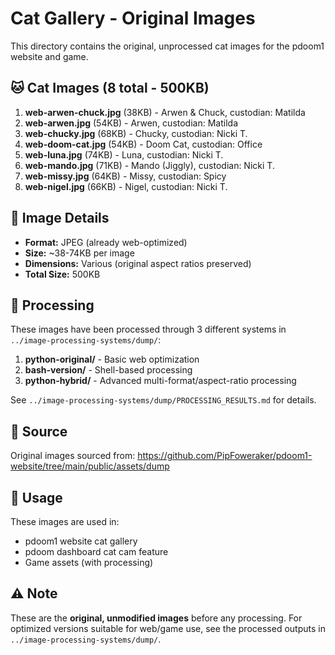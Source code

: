 # Cat Gallery - Original Images

This directory contains the original, unprocessed cat images for the pdoom1 website and game.

## 🐱 Cat Images (8 total - 500KB)

1. **web-arwen-chuck.jpg** (38KB) - Arwen & Chuck, custodian: Matilda
2. **web-arwen.jpg** (54KB) - Arwen, custodian: Matilda  
3. **web-chucky.jpg** (68KB) - Chucky, custodian: Nicki T.
4. **web-doom-cat.jpg** (54KB) - Doom Cat, custodian: Office
5. **web-luna.jpg** (74KB) - Luna, custodian: Nicki T.
6. **web-mando.jpg** (71KB) - Mando (Jiggly), custodian: Nicki T.
7. **web-missy.jpg** (64KB) - Missy, custodian: Spicy
8. **web-nigel.jpg** (66KB) - Nigel, custodian: Nicki T.

## 📝 Image Details

- **Format:** JPEG (already web-optimized)
- **Size:** ~38-74KB per image
- **Dimensions:** Various (original aspect ratios preserved)
- **Total Size:** 500KB

## 🔄 Processing

These images have been processed through 3 different systems in `../image-processing-systems/dump/`:

1. **python-original/** - Basic web optimization
2. **bash-version/** - Shell-based processing  
3. **python-hybrid/** - Advanced multi-format/aspect-ratio processing

See `../image-processing-systems/dump/PROCESSING_RESULTS.md` for details.

## 📍 Source

Original images sourced from: https://github.com/PipFoweraker/pdoom1-website/tree/main/public/assets/dump

## 🎯 Usage

These images are used in:
- pdoom1 website cat gallery
- pdoom dashboard cat cam feature
- Game assets (with processing)

## ⚠️ Note

These are the **original, unmodified images** before any processing. For optimized versions suitable for web/game use, see the processed outputs in `../image-processing-systems/dump/`.
